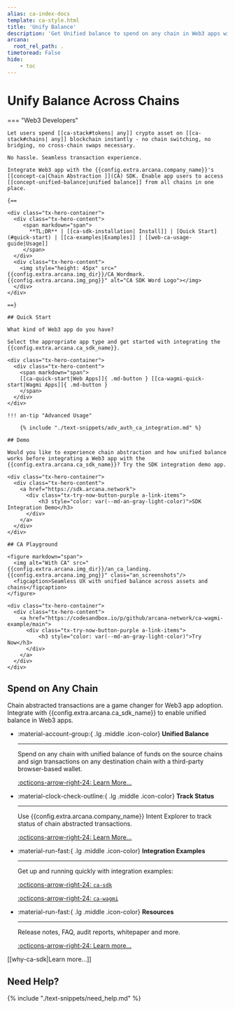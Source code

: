 ```yaml
---
alias: ca-index-docs
template: ca-style.html
title: 'Unify Balance'
description: 'Get Unified balance to spend on any chain in Web3 apps with Arcana Network Chain Abstraction.'
arcana:
  root_rel_path: .
timetoread: False
hide: 
    - toc
---
```


# Unify Balance Across Chains

=== "Web3 Developers"

    Let users spend [[ca-stack#tokens| any]] crypto asset on [[ca-stack#chains| any]] blockchain instantly - no chain switching, no bridging, no cross-chain swaps necessary. 
        
    No hassle. Seamless transaction experience.
    
    Integrate Web3 app with the {{config.extra.arcana.company_name}}'s [[concept-ca|Chain Abstraction ]](CA) SDK. Enable app users to access [[concept-unified-balance|unified balance]] from all chains in one place.

    {==

    <div class="tx-hero-container">
      <div class="tx-hero-content">
         <span markdown="span">
           **TL;DR** | [[ca-sdk-installation| Install]] | [Quick Start](#quick-start) | [[ca-examples|Examples]] | [[web-ca-usage-guide|Usage]]
         </span>
      </div>
      <div class="tx-hero-content">
        <img style="height: 45px" src="{{config.extra.arcana.img_dir}}/CA_Wordmark.{{config.extra.arcana.img_png}}" alt="CA SDK Word Logo"></img>
      </div>
    </div>

    ==}

    ## Quick Start

    What kind of Web3 app do you have? 
    
    Select the appropriate app type and get started with integrating the {{config.extra.arcana.ca_sdk_name}}.

    <div class="tx-hero-container">
      <div class="tx-hero-content">
        <span markdown="span">
        [[ca-quick-start|Web Apps]]{ .md-button } [[ca-wagmi-quick-start|Wagmi Apps]]{ .md-button }
        </span>
      </div>
    </div>

    !!! an-tip "Advanced Usage"
    
        {% include "./text-snippets/adv_auth_ca_integration.md" %}

    ## Demo

    Would you like to experience chain abstraction and how unified balance works before integrating a Web3 app with the {{config.extra.arcana.ca_sdk_name}}? Try the SDK integration demo app.

    <div class="tx-hero-container">
      <div class="tx-hero-content">
        <a href="https://sdk.arcana.network">
          <div class="tx-try-now-button-purple a-link-items">
              <h3 style="color: var(--md-an-gray-light-color)">SDK Integration Demo</h3>
          </div>
        </a>
      </div>
    </div>

    ## CA Playground

    <figure markdown="span">
      <img alt="With CA" src="{{config.extra.arcana.img_dir}}/an_ca_landing.{{config.extra.arcana.img_png}}" class="an_screenshots"/>
      <figcaption>Seamless UX with unified balance across assets and chains</figcaption>
    </figure>

    <div class="tx-hero-container">
      <div class="tx-hero-content">
        <a href="https://codesandbox.io/p/github/arcana-network/ca-wagmi-example/main">
          <div class="tx-try-now-button-purple a-link-items">
              <h3 style="color: var(--md-an-gray-light-color)">Try Now</h3>
          </div>
        </a>
      </div>
    </div> 

## Spend on Any Chain

Chain abstracted transactions are a game changer for Web3 app adoption. Integrate with {{config.extra.arcana.ca_sdk_name}} to enable unified balance in Web3 apps.

<div class="grid cards" markdown>

-   :material-account-group:{ .lg .middle .icon-color} __Unified Balance__

    ---

    Spend on any chain with unified balance of funds on the source chains and sign transactions on any destination chain with a third-party browser-based wallet.

    [:octicons-arrow-right-24: Learn More...]({{page.meta.arcana.root_rel_path}}/concepts/ca/unified-balance.md)

-   :material-clock-check-outline:{ .lg .middle .icon-color} __Track Status__

    ---

    Use {{config.extra.arcana.company_name}} Intent Explorer to track status of chain abstracted transactions.

    [:octicons-arrow-right-24: Learn More...]({{page.meta.arcana.root_rel_path}}/concepts/ca/intent-explorer.md)

-   :material-run-fast:{ .lg .middle .icon-color} __Integration Examples__

    ---

    Get up and running quickly with integration examples: 
    
    [:octicons-arrow-right-24: `ca-sdk`](https://github.com/arcana-network/ca-sdk-example)
    
    [:octicons-arrow-right-24: `ca-wagmi`](https://github.com/shaloo/sample-arcana-ca-wagmi-sdk)

-   :material-run-fast:{ .lg .middle .icon-color} __Resources__

    ---

    Release notes, FAQ, audit reports, whitepaper and more.

    [:octicons-arrow-right-24: Learn more...](https://docs.arcana.network/relnotes/latest-ca-release-note/)

</div>

[[why-ca-sdk|Learn more...]]

## Need Help?

{% include "./text-snippets/need_help.md" %}
